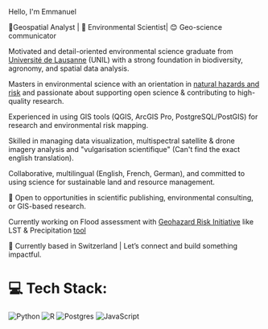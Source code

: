 Hello, I'm Emmanuel

📍Geospatial Analyst | 🌿 Environmental Scientist| 😊 Geo-science communicator

Motivated and detail-oriented environmental science graduate from [Université de Lausanne](https://www.unil.ch/unil/fr/home.html) (UNIL) with a strong foundation in biodiversity, agronomy, and spatial data analysis. 

Masters in environmental science with an orientation in [natural hazards and risk](https://www.unil.ch/masterenvi/fr/home/menuinst/masters-program-1.html) and passionate about supporting open science & contributing to high-quality research.

Experienced in using GIS tools (QGIS, ArcGIS Pro, PostgreSQL/PostGIS) for research and environmental risk mapping.

Skilled in managing data visualization, multispectral satellite & drone imagery analysis and "vulgarisation scientifique" (Can't find the exact english translation). 

Collaborative, multilingual (English, French, German), and committed to using science for sustainable land and resource management.

🚀 Open to opportunities in scientific publishing, environmental consulting, or GIS-based research.

Currently working on Flood assessment with [Geohazard Risk Initiative](https://www.georiskmap.org/) like LST & Precipitation [tool](https://github.com/GeohazardRiskMappingInitiative/West-Africa-Climate-Assessment-Tool)

📍 Currently based in Switzerland | Let’s connect and build something impactful.


# 💻 Tech Stack:
![Python](https://img.shields.io/badge/python-3670A0?style=for-the-badge&logo=python&logoColor=ffdd54) ![R](https://img.shields.io/badge/r-%23276DC3.svg?style=for-the-badge&logo=r&logoColor=white) ![Postgres](https://img.shields.io/badge/postgres-%23316192.svg?style=for-the-badge&logo=postgresql&logoColor=white) ![JavaScript](https://img.shields.io/badge/javascript-%23323330.svg?style=for-the-badge&logo=javascript&logoColor=%23F7DF1E)

<!-- Proudly created with GPRM ( https://gprm.itsvg.in ) -->
